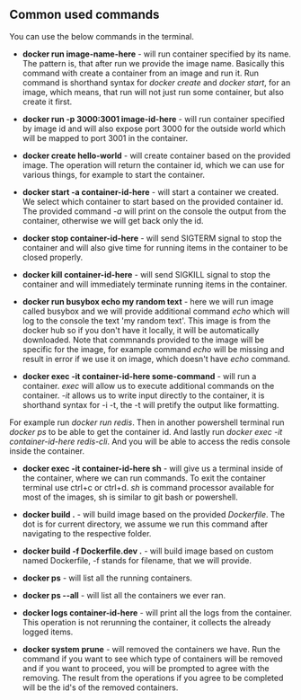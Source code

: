 ## Common used commands

You can use the below commands in the terminal.

- **docker run image-name-here** - will run container specified by its name. The pattern is, that after run we provide the image name. Basically this command with create a container from an image and run it. Run command is shorthand syntax for _docker create_ and _docker start_, for an image, which means, that run will not just run some container, but also create it first.

- **docker run -p 3000:3001 image-id-here** - will run container specified by image id and will also expose port 3000 for the outside world which will be mapped to port 3001 in the container.

- **docker create hello-world** - will create container based on the provided image. The operation will return the container id, which we can use for various things, for example to start the container.

- **docker start -a container-id-here** - will start a container we created. We select which container to start based on the provided container id. The provided command _-a_ will print on the console the output from the container, otherwise we will get back only the id.

- **docker stop container-id-here** - will send SIGTERM signal to stop the container and will also give time for running items in the container to be closed properly.

- **docker kill container-id-here** - will send SIGKILL signal to stop the container and will immediately terminate running items in the container.

- **docker run busybox echo my random text** - here we will run image called busybox and we will provide additional command _echo_ which will log to the console the text 'my random text'. This image is from the docker hub so if you don't have it locally, it will be automatically downloaded. Note that commnands provided to the image will be specific for the image, for example command _echo_ will be missing and result in error if we use it on image, which doesn't have _echo_ command.

- **docker exec -it container-id-here some-command** - will run a container. _exec_ will allow us to execute additional commands on the container. _-it_ allows us to write input directly to the container, it is shorthand syntax for -i -t, the -t will pretify the output like formatting.

For example run _docker run redis_. Then in another powershell terminal run _docker ps_ to be able to get the container id. And lastly run _docker exec -it container-id-here redis-cli_. And you will be able to access the redis console inside the container.

- **docker exec -it container-id-here sh** - will give us a terminal inside of the container, where we can run commands. To exit the container terminal use ctrl+c or ctrl+d. _sh_ is command processor available for most of the images, sh is similar to git bash or powershell.

- **docker build .** - will build image based on the provided _Dockerfile_. The dot is for current directory, we assume we run this command after navigating to the respective folder.

- **docker build -f Dockerfile.dev .** - will build image based on custom named Dockerfile, -f stands for filename, that we will provide.

- **docker ps** - will list all the running containers.

- **docker ps --all** - will list all the containers we ever ran.

- **docker logs container-id-here** - will print all the logs from the container. This operation is not rerunning the container, it collects the already logged items.

- **docker system prune** - will removed the containers we have. Run the command if you want to see which type of containers will be removed and if you want to proceed, you will be prompted to agree with the removing. The result from the operations if you agree to be completed will be the id's of the removed containers.
